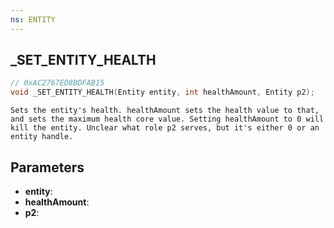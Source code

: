 ```yaml
---
ns: ENTITY
---
```

## _SET_ENTITY_HEALTH

```c
// 0xAC2767ED8BDFAB15
void _SET_ENTITY_HEALTH(Entity entity, int healthAmount, Entity p2);
```

```
Sets the entity's health. healthAmount sets the health value to that, and sets the maximum health core value. Setting healthAmount to 0 will kill the entity. Unclear what role p2 serves, but it's either 0 or an entity handle.
```

## Parameters
* **entity**:
* **healthAmount**:
* **p2**:
